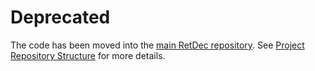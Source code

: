 # Deprecated

The code has been moved into the [main RetDec repository](https://github.com/avast-tl/retdec).
See [Project Repository Structure](https://github.com/avast-tl/retdec/wiki/Project-Repository-Structure) for more details.

